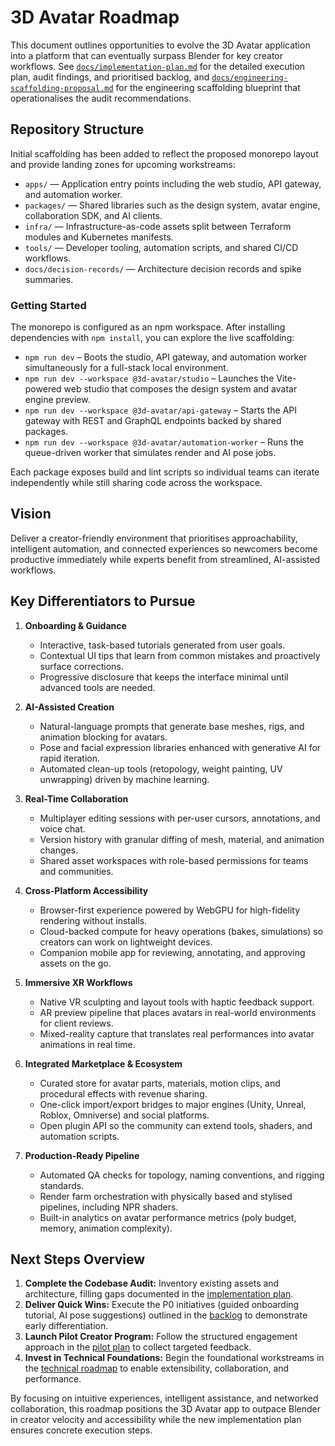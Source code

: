# 3D Avatar Roadmap

This document outlines opportunities to evolve the 3D Avatar application into a platform that can eventually surpass Blender for key creator workflows. See [`docs/implementation-plan.md`](docs/implementation-plan.md) for the detailed execution plan, audit findings, and prioritised backlog, and [`docs/engineering-scaffolding-proposal.md`](docs/engineering-scaffolding-proposal.md) for the engineering scaffolding blueprint that operationalises the audit recommendations.

## Repository Structure

Initial scaffolding has been added to reflect the proposed monorepo layout and provide landing zones for upcoming workstreams:

- `apps/` — Application entry points including the web studio, API gateway, and automation worker.
- `packages/` — Shared libraries such as the design system, avatar engine, collaboration SDK, and AI clients.
- `infra/` — Infrastructure-as-code assets split between Terraform modules and Kubernetes manifests.
- `tools/` — Developer tooling, automation scripts, and shared CI/CD workflows.
- `docs/decision-records/` — Architecture decision records and spike summaries.

### Getting Started

The monorepo is configured as an npm workspace. After installing dependencies with `npm install`, you can explore the live scaffolding:

- `npm run dev` – Boots the studio, API gateway, and automation worker simultaneously for a full-stack local environment.
- `npm run dev --workspace @3d-avatar/studio` – Launches the Vite-powered web studio that composes the design system and avatar engine preview.
- `npm run dev --workspace @3d-avatar/api-gateway` – Starts the API gateway with REST and GraphQL endpoints backed by shared packages.
- `npm run dev --workspace @3d-avatar/automation-worker` – Runs the queue-driven worker that simulates render and AI pose jobs.

Each package exposes build and lint scripts so individual teams can iterate independently while still sharing code across the
workspace.

## Vision

Deliver a creator-friendly environment that prioritises approachability, intelligent automation, and connected experiences so newcomers become productive immediately while experts benefit from streamlined, AI-assisted workflows.

## Key Differentiators to Pursue

1. **Onboarding & Guidance**
   - Interactive, task-based tutorials generated from user goals.
   - Contextual UI tips that learn from common mistakes and proactively surface corrections.
   - Progressive disclosure that keeps the interface minimal until advanced tools are needed.

2. **AI-Assisted Creation**
   - Natural-language prompts that generate base meshes, rigs, and animation blocking for avatars.
   - Pose and facial expression libraries enhanced with generative AI for rapid iteration.
   - Automated clean-up tools (retopology, weight painting, UV unwrapping) driven by machine learning.

3. **Real-Time Collaboration**
   - Multiplayer editing sessions with per-user cursors, annotations, and voice chat.
   - Version history with granular diffing of mesh, material, and animation changes.
   - Shared asset workspaces with role-based permissions for teams and communities.

4. **Cross-Platform Accessibility**
   - Browser-first experience powered by WebGPU for high-fidelity rendering without installs.
   - Cloud-backed compute for heavy operations (bakes, simulations) so creators can work on lightweight devices.
   - Companion mobile app for reviewing, annotating, and approving assets on the go.

5. **Immersive XR Workflows**
   - Native VR sculpting and layout tools with haptic feedback support.
   - AR preview pipeline that places avatars in real-world environments for client reviews.
   - Mixed-reality capture that translates real performances into avatar animations in real time.

6. **Integrated Marketplace & Ecosystem**
   - Curated store for avatar parts, materials, motion clips, and procedural effects with revenue sharing.
   - One-click import/export bridges to major engines (Unity, Unreal, Roblox, Omniverse) and social platforms.
   - Open plugin API so the community can extend tools, shaders, and automation scripts.

7. **Production-Ready Pipeline**
   - Automated QA checks for topology, naming conventions, and rigging standards.
   - Render farm orchestration with physically based and stylised pipelines, including NPR shaders.
   - Built-in analytics on avatar performance metrics (poly budget, memory, animation complexity).

## Next Steps Overview

1. **Complete the Codebase Audit:** Inventory existing assets and architecture, filling gaps documented in the [implementation plan](docs/implementation-plan.md#1-codebase-audit-summary).
2. **Deliver Quick Wins:** Execute the P0 initiatives (guided onboarding tutorial, AI pose suggestions) outlined in the [backlog](docs/implementation-plan.md#2-quick-win-backlog) to demonstrate early differentiation.
3. **Launch Pilot Creator Program:** Follow the structured engagement approach in the [pilot plan](docs/implementation-plan.md#3-pilot-creator-program) to collect targeted feedback.
4. **Invest in Technical Foundations:** Begin the foundational workstreams in the [technical roadmap](docs/implementation-plan.md#4-technical-foundations-roadmap) to enable extensibility, collaboration, and performance.

By focusing on intuitive experiences, intelligent assistance, and networked collaboration, this roadmap positions the 3D Avatar app to outpace Blender in creator velocity and accessibility while the new implementation plan ensures concrete execution steps.
